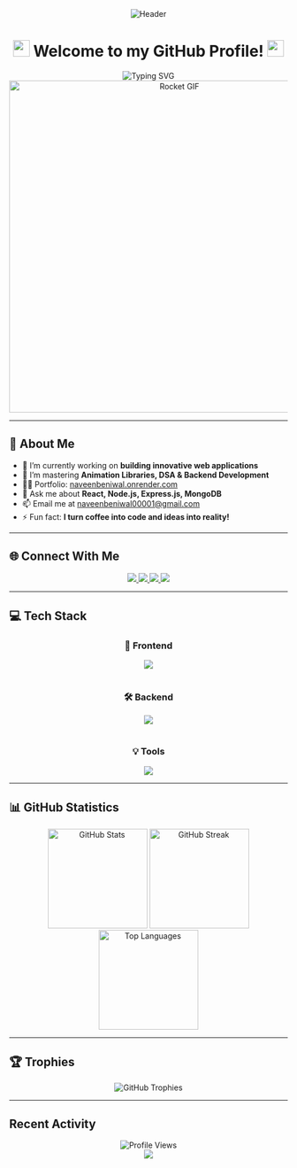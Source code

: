 <!-- Animated Gradient Background -->
<div align="center">
  <img src="https://capsule-render.vercel.app/api?type=rect&height=200&text=Naveen%20Beniwal&fontAlign=50&fontAlignY=40&color=gradient&desc=Full%20Stack%20Developer&descAlign=50&descAlignY=60" alt="Header" />
  
  <!-- Welcome Message with Animated Emojis -->
  <h1>
    <img src="https://media.giphy.com/media/hvRJCLFzcasrR4ia7z/giphy.gif" width="30px"/>
    Welcome to my GitHub Profile!
    <img src="https://media.giphy.com/media/hvRJCLFzcasrR4ia7z/giphy.gif" width="30px"/>
  </h1>
  
  <!-- Typing SVG Effect -->
<!--  <img src="https://readme-typing-svg.herokuapp.com?font=Fira+Code&size=24&duration=2500&pause=1000&color=F75C7E&center=true&vCenter=true&width=700&height=50&lines=Building+Innovative+Web+Applications;Mastering+Animation+Libraries;Turning+Coffee+Into+Code+and+Ideas+Into+Reality!" alt="Typing SVG" />
-->
  <img src="https://readme-typing-svg.herokuapp.com?font=Fira+Code&size=24&duration=2500&pause=1000&color=F75C7E&center=true&vCenter=true&width=700&height=50&lines=Full+Stack+Developer+%7C+MERN+Enthusiast;Crafting+Scalable+Solutions;Transform+Complex+Problems+into+Elegant+Code;Building+with+React%2C+Node%2C+and+Advanced+Animations;Fast+Learner;NIT+Kurukshetra;Turning+Ideas+into+Production-Ready+Applications" alt="Typing SVG" />
  <!-- Animated Rocket GIF -->
  <img src="https://user-images.githubusercontent.com/74038190/212284115-f47cd8ff-2ffb-4b04-b5bf-4d1c14c0247f.gif" width="600" alt="Rocket GIF" />
</div>

---

## 💫 About Me

- 🔭 I’m currently working on **building innovative web applications**
- 🌱 I’m mastering **Animation Libraries, DSA & Backend Development**
- 👨‍💻 Portfolio: [naveenbeniwal.onrender.com](https://naveenbeniwal.onrender.com)
- 💬 Ask me about **React, Node.js, Express.js, MongoDB**
- 📫 Email me at [naveenbeniwal00001@gmail.com](mailto:naveenbeniwal00001@gmail.com)
- ⚡ Fun fact: **I turn coffee into code and ideas into reality!**

---

## 🌐 Connect With Me

<div align="center">
  <a href="mailto:naveenbeniwal00001@gmail.com">
    <img src="https://img.shields.io/badge/Gmail-D14836?style=for-the-badge&logo=gmail&logoColor=white" />
  </a>
  <a href="https://linkedin.com/in/naveen-beniwal-40b719313" target="_blank">
    <img src="https://img.shields.io/badge/LinkedIn-0A66C2?style=for-the-badge&logo=linkedin&logoColor=white" />
  </a>
  <a href="https://instagram.com/naveen_beniwal_265" target="_blank">
    <img src="https://img.shields.io/badge/Instagram-E4405F?style=for-the-badge&logo=instagram&logoColor=white" />
  </a>
  <a href="https://naveenbeniwal.onrender.com" target="_blank">
    <img src="https://img.shields.io/badge/Portfolio-FF5722?style=for-the-badge&logo=vercel&logoColor=white" />
  </a>
</div>

---

## 💻 Tech Stack

<div align="center">
  <!-- Frontend -->
  <h3>🚀 Frontend</h3>
  <img src="https://skillicons.dev/icons?i=react,html,css,javascript,typescript,tailwind,bootstrap" /><br/><br/>
  
  <!-- Backend -->
  <h3>🛠️ Backend</h3>
  <img src="https://skillicons.dev/icons?i=nodejs,express,mongodb,mysql,python,java,cpp" /><br/><br/>
  
  <!-- Tools -->
  <h3>💡 Tools</h3>
  <img src="https://skillicons.dev/icons?i=git,github,vscode,figma,postman" />
</div>

---

## 📊 GitHub Statistics

<div align="center">
  <!-- GitHub Stats -->
  <img src="https://github-readme-stats.vercel.app/api?username=Naveen-Beniwal&show_icons=true&theme=vision-friendly-dark&border_radius=15&hide_border=true&bg_color=0D1117&title_color=F75C7E&icon_color=F8D866" height="180" alt="GitHub Stats" />
  <!-- GitHub Streak -->
  <img src="https://github-readme-streak-stats.herokuapp.com/?user=Naveen-Beniwal&theme=vision-friendly-dark&border_radius=15&hide_border=true&background=0D1117&fire=F75C7E&ring=F75C7E&currStreakLabel=F75C7E" height="180" alt="GitHub Streak" />
</div>

<div align="center">
  <!-- Top Languages -->
  <img src="https://github-readme-stats.vercel.app/api/top-langs/?username=Naveen-Beniwal&theme=vision-friendly-dark&border_radius=15&hide_border=true&bg_color=0D1117&title_color=F75C7E&layout=compact&langs_count=8" height="180" alt="Top Languages" />
</div>

---

## 🏆 Trophies

<div align="center">
  <!-- GitHub Trophies -->
  <img src="https://github-profile-trophy.vercel.app/?username=Naveen-Beniwal&theme=juicyfresh&no-frame=true&no-bg=true&column=7&margin-w=15&margin-h=15" alt="GitHub Trophies" />
</div>

---
## Recent Activity
<!--START_SECTION:activity-->
<!--END_SECTION:activity-->

<div align="center">
  <!-- Visitors Counter -->
  <img src="https://komarev.com/ghpvc/?username=Naveen-Beniwal&label=Profile%20Views&color=brightgreen&style=flat-square" alt="Profile Views" />
</div>

<!-- Animated Footer -->
<div align="center">
  <img src="https://capsule-render.vercel.app/api?type=waving&color=gradient&height=150&section=footer" />
</div>

